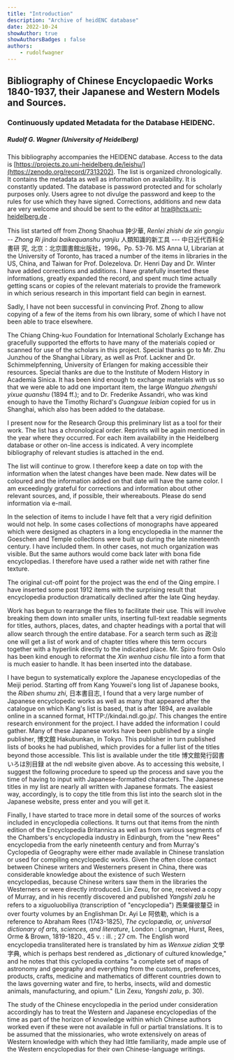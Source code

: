 ```yaml
---
title: "Introduction"
description: "Archive of heidENC database"
date: 2022-10-24
showAuthor: true
showAuthorsBadges : false
authors:
    - rudolfwagner
---
```


## Bibliography of Chinese Encyclopaedic Works 1840-1937, their Japanese and Western Models and Sources. 

### Continuously updated Metadata for the Database HEIDENC.

##### Rudolf G. Wagner (University of Heidelberg)

This bibliography accompanies the HEIDENC database. Access to the data is [https://projects.zo.uni-heidelberg.de/leishu/](https://zenodo.org/record/7313202). The list is organized chronologically. It contains the metadata as well as information on availability. It is constantly updated. The database is password protected and for scholarly purposes only. Users agree to not divulge the password and keep to the rules for use which they have signed. Corrections, additions and new data are very welcome and should be sent to the editor at <hra@hcts.uni-heidelberg.de> .

This list started off from Zhong Shaohua 鈡少華, *Renlei zhishi de xin gongju -- Zhong Ri jindai baikequanshu yanjiu* 人類知識的新工具 --- 中日近代百科全書研 究, 北京：北京圖書館出版社，1996。Pp. 53-76. MS Anna U, Librarian at the University of Toronto, has traced a number of the items in libraries in the US, China, and Taiwan for Prof. Dolezelova. Dr. Henri Day and Dr. Winter have added corrections and additions. I have gratefully inserted these informations, greatly expanded the record, and spent much time actually getting scans or copies of the relevant materials to provide the framework in which serious research in this important field can begin in earnest.

Sadly, I have not been successful in convincing Prof. Zhong to allow copying of a few of the items from his own library, some of which I have not been able to trace elsewhere.

The Chiang Ching-kuo Foundation for International Scholarly Exchange has gracefully supported the efforts to have many of the materials copied or scanned for use of the scholars in this project. Special thanks go to Mr. Zhu Junzhou of the Shanghai Library, as well as Prof. Lackner and Dr. Schimmelpfenning, University of Erlangen for making accessible their resources. Special thanks are due to the Institute of Modern History in Academia Sinica. It has been kind enough to exchange materials with us so that we were able to add one important item, the large *Wanguo zhengshi yixue quanshu* (1894 ff.); and to Dr. Frederike Assandri, who was kind enough to have the Timothy Richard's *Guangxue leibian* copied for us in Shanghai, which also has been added to the database.

I present now for the Research Group this preliminary list as a tool for their work. The list has a chronological order. Reprints will be again mentioned in the year where they occurred. For each item availability in the Heidelberg database or other on-line access is indicated. A very incomplete bibliography of relevant studies is attached in the end.

The list will continue to grow. I therefore keep a date on top with the information when the latest changes have been made. New dates will be coloured and the information added on that date will have the same color. I am exceedingly grateful for corrections and information about other relevant sources, and, if possible, their whereabouts. Please do send information via e-mail.

In the selection of items to include I have felt that a very rigid definition would not help. In some cases collections of monographs have appeared which were designed as chapters in a long encyclopedia in the manner the Goeschen and Temple collections were built up during the late nineteenth century. I have included them. In other cases, not much organization was visible. But the same authors would come back later with bona fide encyclopedias. I therefore have used a rather wide net with rather fine texture.

The original cut-off point for the project was the end of the Qing empire. I have inserted some post 1912 items with the surprising result that encyclopedia production dramatically declined after the late Qing heyday.

Work has begun to rearrange the files to facilitate their use. This will involve breaking them down into smaller units, inserting full-text readable segments for titles, authors, places, dates, and chapter headings with a portal that will allow search through the entire database. For a search term such as 政治 one will get a list of work and of chapter titles where this term occurs together with a hyperlink directly to the indicated place. Mr. Spiro from Oslo has been kind enough to reformat the *Xin wenhua cishu* file into a form that is much easier to handle. It has been inserted into the database.

I have begun to systematically explore the Japanese encyclopedias of the Meiji period. Starting off from Kang Youwei's long list of Japanese books, the *Riben shumu zhi*, 日本書目志, I found that a very large number of Japanese encyclopedic works as well as many that appeared after the catalogue on which Kang's list is based, that is after 1894, are available online in a scanned format, HTTP://kindai.ndl.go.jp/. This changes the entire research environment for the project. I have added the information I could gather. Many of these Japanese works have been published by a single publisher, 博文館 Hakubunkan, in Tokyo. This publisher in turn published lists of books he had published, which provides for a fuller list of the titles beyond those accessible. This list is available under the title 博文館発行図書いろは別目録 at the ndl website given above. As to accessing this website, I suggest the following procedure to speed up the process and save you the time of having to input with Japanese-formatted characters. The Japanese titles in my list are nearly all written with Japanese formats. The easiest way, accordingly, is to copy the title from this list into the search slot in the Japanese website, press enter and you will get it.

Finally, I have started to trace more in detail some of the sources of works included in encyclopedia collections. It turns out that items from the ninth edition of the Encyclopedia Britannica as well as from various segments of the Chambers's encyclopedia industry in Edinburgh, from the "new Rees" encyclopedia from the early nineteenth century and from Murray's Cyclopedia of Geography were either made available in Chinese translation or used for compiling encyclopedic works. Given the often close contact between Chinese writers and Westerners present in China, there was considerable knowledge about the existence of such Western encyclopedias, because Chinese writers saw them in the libraries the Westerners or were directly introduced. Lin Zexu, for one, received a copy of Murray, and in his recently discovered and published *Yangshi zalu* he refers to a xiguoluobiliya (transcription of "encyclopedia") 西果儸彼釐亞 in over fourty volumes by an Englishman Dr. Ayi Le 阿依勒, which is a reference to Abraham Rees (1743-1825), *The cyclopædia, or, universal dictionary of arts, sciences, and literature*, London : Longman, Hurst, Rees, Orme & Brown, 1819-1820., 45 v. : ill. ; 27 cm. The English word encyclopedia transliterated here is translated by him as *Wenxue zidian* 文學字典, which is perhaps best rendered as „dictionary of cultured knowledge," and he notes that this cyclopedia contains "a complete set of maps of astronomy and geography and everything from the customs, preferences, products, crafts, medicine and mathematics of different countries down to the laws governing water and fire, to herbs, insects, wild and domestic animals, manufacturing, and opium." (Lin Zexu, *Yangshi zalu*, p. 30).

The study of the Chinese encyclopedia in the period under consideration accordingly has to treat the Western and Japanese encyclopedias of the time as part of the horizon of knowledge within which Chinese authors worked even if these were not available in full or partial translations. It is to be assumed that the missionaries, who wrote extensively on areas of Western knowledge with which they had little familiarity, made ample use of the Western encyclopedias for their own Chinese-language writings.

